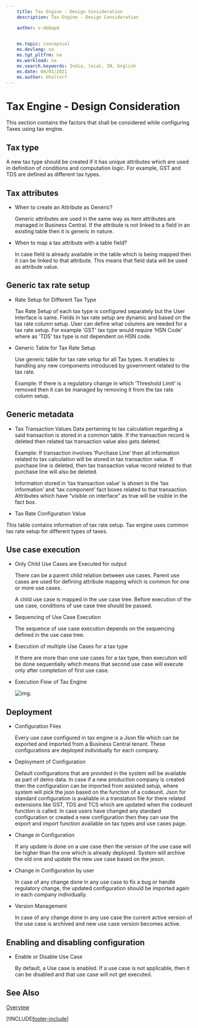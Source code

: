 ```yaml
---
    title: Tax Engine - Design Consideration
    description: Tax Engine - Design Consideration

    author: v-debapd

    
    ms.topic: conceptual
    ms.devlang: na
    ms.tgt_pltfrm: na
    ms.workload: na
    ms.search.keywords: India, local, IN, English
    ms.date: 04/01/2021
    ms.author: bholtorf
---
```

# Tax Engine - Design Consideration


This section contains the factors that shall be considered while configuring Taxes using tax engine.

## Tax type

A new tax type should be created if it has unique attributes which are used in definition of conditions and computation logic. For example, GST and TDS are defined as different tax types. 

## Tax attributes
 - When to create an Attribute as Generic?
 
   Generic attributes are used in the same way as item attributes are managed in Business Central. If the attribute is not linked to a field in an existing table then it is generic in nature.
 - When to map a tax attribute with a table field?
 
   In case field is already available in the table which is being mapped then it can be linked to that attribute. This means that field data will be used as attribute value. 

## Generic tax rate setup
- Rate Setup for Different Tax Type
  
  Tax Rate Setup of each tax type is configured separately but the User Interface is same. Fields in tax rate setup are dynamic and based on the tax rate column setup. User can define what columns are needed for a tax rate setup. For example ‘GST' tax type would require ‘HSN Code’ where as 'TDS' tax type is not dependent on HSN code.

- Generic Table for Tax Rate Setup
  
  Use generic table for tax rate setup for all Tax types. It enables to handling any new components introduced by government related to the tax rate.
  
  Example: If there is a regulatory change in which ‘Threshold Limit’ is removed then it can be managed by removing it from the tax rate column setup.

## Generic metadata
- Tax Transaction Values
  Data pertaining to tax calculation regarding a said transaction is stored in a common table. If the transaction record is deleted then related tax transaction value also gets deleted.
  
  Example: If transaction involves ‘Purchase Line’ then all information related to tax calculation will be stored in tax transaction value. If purchase line is deleted, then tax transaction value record related to that purchase line will also be deleted.
  
  Information stored in ‘tax transaction value’ is shown in the ‘tax information’ and ‘tax component’ fact boxes related to that transaction. Attributes which have “visible on interface” as true will be visible in the fact box.

 - Tax Rate Configuration Value
 
  This table contains information of tax rate setup. Tax engine uses common tax rate setup for different types of taxes.

## Use case execution

- Only Child Use Cases are Executed for output

  There can be a parent child relation between use cases. Parent use cases are used for defining attribute mapping which is common for one or more use cases.
  
  A child use case is mapped in the use case tree. Before execution of the use case, conditions of use case tree should be passed.
  
- Sequencing of Use Case Execution

  The sequence of use case execution depends on the sequencing defined in the use case tree.

- Execution of multiple Use Cases for a tax type

  If there are more than one use cases for a tax type, then execution will be done sequentially which means that second use case will execute only after completion of first use case.

- Execution Flow of Tax Engine

  ![img.](image/executionflow.png)

## Deployment

- Configuration Files
 
  Every use case configured in tax engine is a Json file which can be exported and imported from a Business Central tenant. These configurations are deployed individually for each company.

- Deployment of Configuration

  Default configurations that are provided in the system will be available as part of demo data. In case if a new production company is created then the configuration can be imported from assisted setup, where system will pick the json based on the function of a codeunit. Json for standard configuration is available in a translation file for there related extensions like GST, TDS and TCS which are updated when the codeunit function is called. In case users have changed any standard configuration or created a new configuration then they can use the export and import function available on tax types and use cases page.

- Change in Configuration

  If any update is done on a use case then the version of the use case will be higher than the one which is already deployed. System will archive the old one and update the new use case based on the jeson.

   
- Change in Configuration by user

  In case of any change done in any use case to fix a bug or handle regulatory change, the updated configuration should be imported again in each company individually.

- Version Management

  In case of any change done in any use case the current active version of the use case is archived and new use case version becomes active.

## Enabling and disabling configuration

- Enable or Disable Use Case

  By default, a Use case is enabled. If a use case is not applicable, then it can be disabled and that use case will not get executed.


## See Also
[Overview](TaxEngine-001-Overview.md)






[!INCLUDE[footer-include](../../includes/footer-banner.md)]